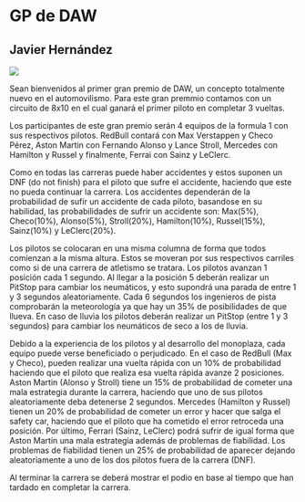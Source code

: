 # GP de DAW
## Javier Hernández

![](https://pixellogo.com/cdn/shop/products/F1-logo_1024x1024@2x.png?v=1574506191)

Sean bienvenidos al primer gran premio de DAW, un concepto totalmente nuevo en el automovilismo. Para este gran premmio contamos con un circuito de 8x10 en el cual ganará el primer piloto en completar 3 vueltas. 

Los participantes de este gran premio serán 4 equipos de la formula 1 con sus respectivos pilotos. RedBull contará con Max Verstappen y Checo Pérez, Aston Martin con Fernando Alonso y Lance Stroll, Mercedes con Hamilton y Russel y finalmente, Ferrai con Sainz y LeClerc.

Como en todas las carreras puede haber accidentes y estos suponen un DNF (do not finish) para el piloto que sufre el accidente, haciendo que este no pueda continuar la carrera. Los accidentes dependerán de la probabilidad de sufir un accidente de cada piloto, basandose en su habilidad, las probabilidades de sufrir un accidente son: Max(5%), Checo(10%), Alonso(5%), Stroll(20%), Hamilton(10%), Russel(15%), Sainz(10%) y LeClerc(20%).

Los pilotos se colocaran en una misma columna de forma que todos comienzan a la misma altura. Estos se moveran por sus respectivos carriles como si de una carrera de atletismo se tratara. Los pilotos avanzan 1 posición cada 1 segundo. Al llegar a la posición 5 deberán realizar un PitStop para cambiar los neumáticos, y esto supondrá una parada de entre 1 y 3 segundos aleatoriamente. Cada 6 segundos los ingenieros de pista comprobarán la meteorología ya que hay un 35% de posibilidades de que llueva. En caso de lluvia los pilotos deberán realizar un PitStop (entre 1 y 3 segundos) para cambiar los neumáticos de seco a los de lluvia.

Debido a la experiencia de los pilotos y al desarrollo del monoplaza, cada equipo puede verse beneficiado o perjudicado. En el caso de RedBull (Max y Checo), pueden realizar una vuelta rápida con un 10% de probabilidad haciendo que el piloto que realiza esa vuelta rápida avanze 2 posiciones. Aston Martin (Alonso y Stroll) tiene un 15% de probabilidad de cometer una mala estrategia durante la carrera, haciendo que uno de sus pilotos aleatoriamente deba detenerse 2 segundos. Mercedes (Hamilton y Russel) tienen un 20% de probabilidad de cometer un error y hacer que salga el safety car, haciendo que el piloto que ha cometido el error retroceda una posición. Por último, Ferrari (Sainz, LeClerc) podrá sufrir de igual forma que Aston Martin una mala estrategia además de problemas de fiabilidad. Los problemas de fiabilidad tienen un 25% de probabilidad de aparecer dejando aleatoriamente a uno de los dos pilotos fuera de la carrera (DNF).

Al terminar la carrera se deberá mostrar el podio en base al tiempo que han tardado en completar la carrera.